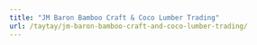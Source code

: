```yaml
---
title: "JM Baron Bamboo Craft & Coco Lumber Trading"
url: /taytay/jm-baron-bamboo-craft-and-coco-lumber-trading/
---
```

